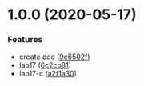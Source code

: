 # 1.0.0 (2020-05-17)


### Features

* create doc ([9c6502f](https://github.com/moreant/miniprogem/commit/9c6502f3ab33cc9823e5ed505a49368f9add8ae1))
* lab17 ([6c2cb81](https://github.com/moreant/miniprogem/commit/6c2cb814102b45ddfef5a96b85372cc7814537b7))
* lab17-c ([a2f1a30](https://github.com/moreant/miniprogem/commit/a2f1a30c41dd94b3accefc5a2619005c8b64c383))



